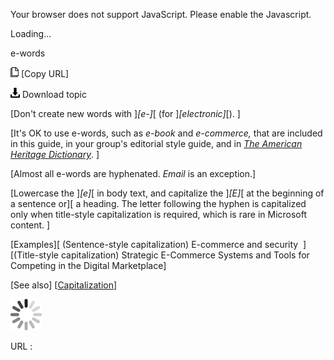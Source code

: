 Your browser does not support JavaScript. Please enable the Javascript.

Loading...

e-words

![Copy URL](e-words_files/Copy.png) [Copy URL]

![Download](e-words_files/Download.png)
Download topic

[Don't create new words with ]*[e-]*[ (for ]*[electronic]*[). ]

[It's OK to use e-words, such as *e-book* and *e-commerce,* that are included in this guide, in your group's editorial style guide, and in [*The American Heritage Dictionary*](https://ahdictionary.com/). ]

[Almost all e-words are hyphenated. *Email* is an exception.]

[Lowercase the ]*[e]*[ in body text, and capitalize the ]*[E]*[ at the beginning of a sentence or][ a heading. The letter following the hyphen is capitalized only when title-style capitalization is required, which is rare in Microsoft content. ]

[Examples][
(Sentence-style capitalization) E-commerce and security 
][(Title-style capitalization) Strategic E-Commerce Systems and Tools for Competing in the Digital Marketplace]

[See also] [[Capitalization](https://worldready.cloudapp.net/Styleguide/Read?id=2700&topicid=33685)]

![In progress](e-words_files/activity-large.gif)

URL :


